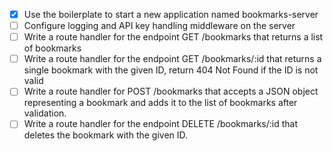 - [x] Use the boilerplate to start a new application named bookmarks-server
- [ ] Configure logging and API key handling middleware on the server
- [ ] Write a route handler for the endpoint GET /bookmarks that returns a list of bookmarks
- [ ] Write a route handler for the endpoint GET /bookmarks/:id that returns a single bookmark with the given ID, return 404 Not Found if the ID is not valid
- [ ] Write a route handler for POST /bookmarks that accepts a JSON object representing a bookmark and adds it to the list of bookmarks after validation.
- [ ] Write a route handler for the endpoint DELETE /bookmarks/:id that deletes the bookmark with the given ID.